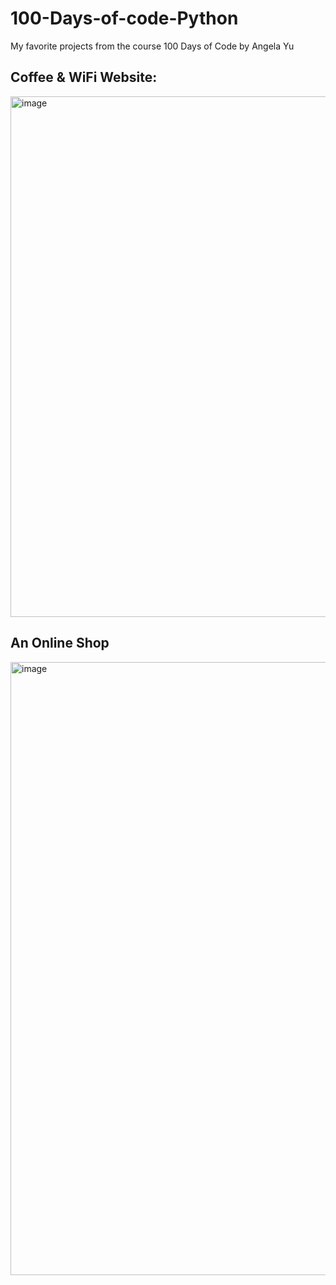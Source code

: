 # 100-Days-of-code-Python
My favorite projects from the course 100 Days of Code by Angela Yu

<h2>Coffee & WiFi Website:</h2>
<img width="1891" height="833" alt="image" src="https://github.com/user-attachments/assets/92081472-1e55-4c73-b51a-6779e3637567" />

<h2>An Online Shop</h2>
<img width="1682" height="981" alt="image" src="https://github.com/user-attachments/assets/609c7e87-5150-4641-88e3-c57e53e87671" />

